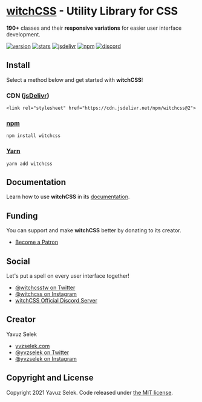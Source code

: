 # [witchCSS](http://www.witchcss.com) - Utility Library for CSS
**190+** classes and their **responsive variations** for easier user interface development.

[![version](https://img.shields.io/static/v1?label=version&message=2.0.2&color=ff3855&style=flat-square)](https://github.com/yvzselek/witchcss/tags)
[![stars](https://img.shields.io/github/stars/yvzselek/witchcss?color=ff3855&label=stars&style=flat-square)](https://github.com/yvzselek/witchcss/stargazers)
[![jsdelivr](https://img.shields.io/jsdelivr/npm/hm/witchcss?color=ff3855&style=flat-square)](https://jsdelivr.com/package/npm/witchcss)
[![npm](https://img.shields.io/npm/dm/witchcss?color=ff3855&label=npm&style=flat-square)](https://npmjs.com/package/witchcss)
[![discord](https://img.shields.io/discord/636213115016708096?color=ff3855&label=discord&style=flat-square)](https://discord.gg/TGXRK6699H)

## Install
Select a method below and get started with **witchCSS**!
### CDN ([jsDelivr](https://jsdelivr.com/package/npm/witchcss))
```
<link rel="stylesheet" href="https://cdn.jsdelivr.net/npm/witchcss@2">
```

### [npm](https://npmjs.com/package/witchcss)
```
npm install witchcss
```

### [Yarn](https://yarnpkg.com/package/witchcss)
```
yarn add witchcss
```

## Documentation
Learn how to use **witchCSS** in its [documentation](DOCUMENTATION.md).

## Funding
You can support and make **witchCSS** better by donating to its creator.
- [Become a Patron](https://patreon.com/yvzselek)

## Social
Let's put a spell on every user interface together!
- [@witchcsstw on Twitter](https://twitter.com/witchcsstw)
- [@witchcss on Instagram](https://instagram.com/witchcss)
- [witchCSS Official Discord Server](https://discord.gg/TGXRK6699H)

## Creator
Yavuz Selek
- [yvzselek.com](http://www.yvzselek.com)
- [@yvzselek on Twitter](https://twitter.com/yvzselek)
- [@yvzselek on Instagram](https://instagram.com/yvzselek)

## Copyright and License
Copyright 2021 Yavuz Selek. Code released under [the MIT license](LICENSE.txt).